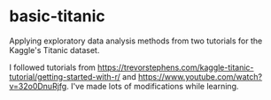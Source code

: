 # basic-titanic
Applying exploratory data analysis methods from two tutorials for the Kaggle's Titanic dataset.

I followed tutorials from https://trevorstephens.com/kaggle-titanic-tutorial/getting-started-with-r/ and https://www.youtube.com/watch?v=32o0DnuRjfg. I've made lots of modifications while learning.